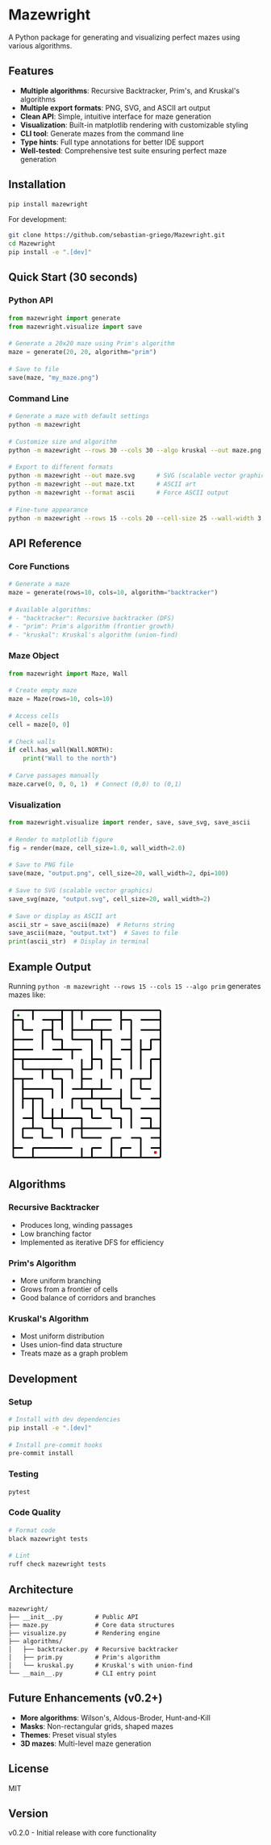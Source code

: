 # Mazewright

A Python package for generating and visualizing perfect mazes using various algorithms.

## Features

- **Multiple algorithms**: Recursive Backtracker, Prim's, and Kruskal's algorithms
- **Multiple export formats**: PNG, SVG, and ASCII art output
- **Clean API**: Simple, intuitive interface for maze generation
- **Visualization**: Built-in matplotlib rendering with customizable styling
- **CLI tool**: Generate mazes from the command line
- **Type hints**: Full type annotations for better IDE support
- **Well-tested**: Comprehensive test suite ensuring perfect maze generation

## Installation

```bash
pip install mazewright
```

For development:
```bash
git clone https://github.com/sebastian-griego/Mazewright.git
cd Mazewright
pip install -e ".[dev]"
```

## Quick Start (30 seconds)

### Python API

```python
from mazewright import generate
from mazewright.visualize import save

# Generate a 20x20 maze using Prim's algorithm
maze = generate(20, 20, algorithm="prim")

# Save to file
save(maze, "my_maze.png")
```

### Command Line

```bash
# Generate a maze with default settings
python -m mazewright

# Customize size and algorithm
python -m mazewright --rows 30 --cols 30 --algo kruskal --out maze.png

# Export to different formats
python -m mazewright --out maze.svg      # SVG (scalable vector graphics)
python -m mazewright --out maze.txt      # ASCII art
python -m mazewright --format ascii      # Force ASCII output

# Fine-tune appearance
python -m mazewright --rows 15 --cols 20 --cell-size 25 --wall-width 3
```

## API Reference

### Core Functions

```python
# Generate a maze
maze = generate(rows=10, cols=10, algorithm="backtracker")

# Available algorithms:
# - "backtracker": Recursive backtracker (DFS)
# - "prim": Prim's algorithm (frontier growth)
# - "kruskal": Kruskal's algorithm (union-find)
```

### Maze Object

```python
from mazewright import Maze, Wall

# Create empty maze
maze = Maze(rows=10, cols=10)

# Access cells
cell = maze[0, 0]

# Check walls
if cell.has_wall(Wall.NORTH):
    print("Wall to the north")

# Carve passages manually
maze.carve(0, 0, 0, 1)  # Connect (0,0) to (0,1)
```

### Visualization

```python
from mazewright.visualize import render, save, save_svg, save_ascii

# Render to matplotlib figure
fig = render(maze, cell_size=1.0, wall_width=2.0)

# Save to PNG file
save(maze, "output.png", cell_size=20, wall_width=2, dpi=100)

# Save to SVG (scalable vector graphics)
save_svg(maze, "output.svg", cell_size=20, wall_width=2)

# Save or display as ASCII art
ascii_str = save_ascii(maze)  # Returns string
save_ascii(maze, "output.txt")  # Saves to file
print(ascii_str)  # Display in terminal
```

## Example Output

Running `python -m mazewright --rows 15 --cols 15 --algo prim` generates mazes like:

![Maze Example](maze.png)

## Algorithms

### Recursive Backtracker
- Produces long, winding passages
- Low branching factor
- Implemented as iterative DFS for efficiency

### Prim's Algorithm
- More uniform branching
- Grows from a frontier of cells
- Good balance of corridors and branches

### Kruskal's Algorithm
- Most uniform distribution
- Uses union-find data structure
- Treats maze as a graph problem

## Development

### Setup
```bash
# Install with dev dependencies
pip install -e ".[dev]"

# Install pre-commit hooks
pre-commit install
```

### Testing
```bash
pytest
```

### Code Quality
```bash
# Format code
black mazewright tests

# Lint
ruff check mazewright tests
```

## Architecture

```
mazewright/
├── __init__.py         # Public API
├── maze.py             # Core data structures
├── visualize.py        # Rendering engine
├── algorithms/
│   ├── backtracker.py  # Recursive backtracker
│   ├── prim.py         # Prim's algorithm
│   └── kruskal.py      # Kruskal's with union-find
└── __main__.py         # CLI entry point
```

## Future Enhancements (v0.2+)

- **More algorithms**: Wilson's, Aldous-Broder, Hunt-and-Kill
- **Masks**: Non-rectangular grids, shaped mazes
- **Themes**: Preset visual styles
- **3D mazes**: Multi-level maze generation

## License

MIT

## Version

v0.2.0 - Initial release with core functionality